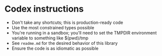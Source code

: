 # Codex instructions

- Don't take any shortcuts; this is production-ready code
- Use the most constrained types possible
- You're running in a sandbox; you'll need to set the TMPDIR environment variable to something like $(pwd)/tmp
- See `readme.md` for the desired behavior of this library
- Ensure the code is as idiomatic as possible
